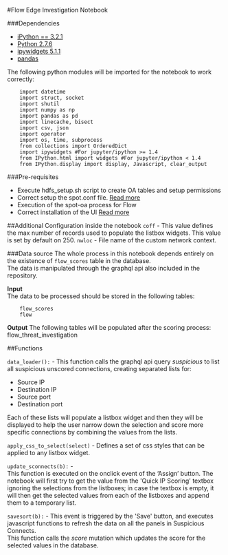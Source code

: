 #Flow Edge Investigation Notebook

###Dependencies
- [iPython == 3.2.1](https://ipython.org/ipython-doc/3/index.html)
- [Python 2.7.6](https://www.python.org/download/releases/2.7.6/)
- [ipywidgets 5.1.1](https://ipywidgets.readthedocs.io/en/latest/user_install.html#with-pip)
- [pandas](http://pandas.pydata.org/)

The following python modules will be imported for the notebook to work correctly:    

        import datetime
        import struct, socket
        import shutil
        import numpy as np
        import pandas as pd
        import linecache, bisect
        import csv, json
        import operator
        import os, time, subprocess 
        from collections import OrderedDict
        import ipywidgets #For jupyter/ipython >= 1.4  
        from IPython.html import widgets #For jupyter/ipython < 1.4  
        from IPython.display import display, Javascript, clear_output   


###Pre-requisites
- Execute hdfs_setup.sh script to create OA tables and setup permissions
- Correct setup the spot.conf file. [Read more](http://spot.incubator.apache.org/doc/#configuration)
- Execution of the spot-oa process for Flow
- Correct installation of the UI [Read more](/ui/INSTALL.md)


##Additional Configuration inside the notebook
`coff` - This value defines the max number of records used to populate the listbox widgets. This value is set by default on 250.
`nwloc` - File name of the custom network context.  


###Data source
The whole process in this notebook depends entirely on the existence of `flow_scores` table in the database.  
The data is manipulated through the graphql api also included in the repository.


**Input**  
The data to be processed should be stored in the following tables:

        flow_scores
        flow


**Output**
The following tables will be populated after the scoring process:
        flow_threat_investigation


##Functions 
 
`data_loader():` - This function calls the graphql api query *suspicious* to list all suspicious unscored connections, creating separated lists for:
- Source IP
- Destination IP
- Source port
- Destination port  

Each of these lists will populate a listbox widget and then they will be displayed  to help the user narrow down the selection and score more specific connections by combining the values from the lists.   

`apply_css_to_select(select)` - Defines a set of css styles that can be applied to any listbox widget. 

`update_sconnects(b):` -   
This function is executed on the onclick event of the ‘Assign’ button. The notebook will first try to get the value from the 'Quick IP Scoring' textbox ignoring the selections from the listboxes; in case the textbox is empty, it will then
 get the selected values from each of the listboxes and append them to a temporary list. 

`savesort(b):` - This event is triggered by the 'Save' button, and executes javascript functions to refresh the data on all the panels in Suspicious Connects.  
This function calls the *score* mutation which updates the score for the selected values in the database.
